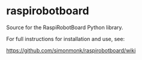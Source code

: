 raspirobotboard
===============

Source for the RaspiRobotBoard Python library.

For full instructions for installation and use, see:

https://github.com/simonmonk/raspirobotboard/wiki